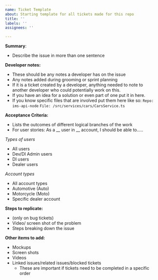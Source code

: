 ```yaml
---
name: Ticket Template
about: Starting template for all tickets made for this repo
title: ''
labels: ''
assignees: ''

---
```


**Summary**:

- Describe the issue in more than one sentence

**Developer notes:**

- These should be any notes a developer has on the issue
- Any notes added during grooming or sprint planning
- If it is a ticket created by a developer, anything needed to note to another developer who could potentially work on this.
- If you have an idea for a solution or even part of one put it in here.
- If you know specific files that are involved put them here like so: 
`Repo: ims-api-node` 
`File: /src/services/cars/CarsService.ts`

**Acceptance Criteria:**

- Lists the outcomes of different logical branches of the work
- For user stories: As a __ user in __ account, I should be able to.....

*Types of users*

- All users
- Dev/DI Admin users
- DI users
- Dealer users

*Account types*

- All account types
- Automotive (Auto)
- Motorcycle (Moto)
- Specific dealer account

**Steps to replicate:**

- (only on bug tickets)
- Video/ screen shot of the problem
- Steps breaking down the issue

**Other items to add:**

- Mockups
- Screen shots
- Videos
- Linked issues/related issues/blocked tickets
    - These are important if tickets need to be completed in a specific order
